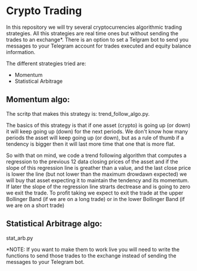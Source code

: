 # Crypto Trading
In this repository we will try several cryptocurrencies algorithmic trading strategies. All this strategies are real time ones but without sending the trades to an exchange*. There is an option to set a Telgram bot to send you messages to your Telegram account for trades executed and equity balance information. 

The different strategies tried are:

* Momentum
* Statistical Arbitrage

## Momentum algo:
The scritp that makes this strategy is: trend_follow_algo.py.

The basics of this strategy is that if one asset (crypto) is going up (or down) it will keep going up (down) for the next periods. We don't know how many periods the asset will keep going up (or down), but as a rule of thumb if a tendency is bigger then it will last more time that one that is more flat. 

So with that on mind, we code a trend following algorithm that computes a regression to the previous 12 data closing prices of the asset and if the slope of this regression line is greather than a value, and the last close price is lower the line (but not lower than the maximum drowdawn expected) we will buy that asset expecting it to maintain the tendency and its momentum. If later the slope of the regression line strarts dectrease and is going to zero we exit the trade. To profit taking we expect to exit the trade at the upper  Bollinger Band (if we are on a long trade) or in the lower Bollinger Band (if we are on a short trade)

## Statistical Arbitrage algo:
stat_arb.py




*NOTE: If you want to make them to work live you will need to write the functions to send those trades to the exchange instead of sending the messages to your Telegram bot.
